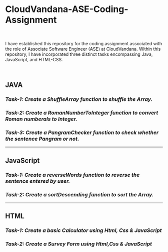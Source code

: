 # CloudVandana-ASE-Coding-Assignment
<br>
<p>
I have established this repository for the coding assignment associated with the role of Associate Software Engineer (ASE) at CloudVandana. Within this repository, I have incorporated three distinct tasks encompassing Java, JavaScript, and HTML-CSS. </p>
<br/>

## JAVA
### _Task-1: Create a ShuffleArray function to shuffle the Array._
### _Task-2: Create a RomanNumberToInteger function to convert Roman numberals to Integer._
### _Task-3: Create a PangramChecker function to check whether the sentence Pangram or not._

---
## JavaScript
### _Task-1: Create a reverseWords function to reverse the sentence entered by user._
### _Task-2: Create a sortDescending function to sort the Array._

---

## HTML
### _Task-1: Create a basic Calculator using Html, Css & JavaScript_
### _Task-2: Create a Survey Form using Html,Css & JavaScript_











